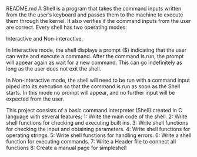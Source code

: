 README.md
A Shell is a program that takes the command inputs written from the the user’s keyboard and passes them to the machine to execute them through the kernel. It also verifies if the command inputs from the user are correct.  Every shell has two operating modes:

Interactive and Non-interactive.

In Interactive mode, the shell displays a prompt ($) indicating that the user can write and execute a command. After the command is run, the prompt will appear again as wait for a new command. This can go indefinitely as long as the user does not exit the shell.

In Non-interactive mode, the shell will need to be run with a command input piped into its execution so that the command is run as soon as the Shell starts. In this mode no prompt will appear, and no further input will be expected from the user.

This project consists of a basic command interpreter (Shell) created in C language with several features;
1: Write the main code of the shell.
2: Write shell functions for checking and executing built ins.
3: Write shell functions for checking the input and obtaining parameters.
4: Write shell functions for operating strings.
5: Write shell functions for handling errors.
6: Write  a shell function for executing commands.
7: Write a Header file to connect all functions
8: Create a manual page for simpleshell
